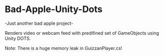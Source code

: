 # Bad-Apple-Unity-Dots
-Just another bad apple project-

Renders video or webcam feed with predifined set of GameObjects using Unity DOTS.

Note: There is a huge memory leak in GuizzanPlayer.cs!
